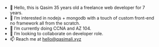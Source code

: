 - 👋 Hello, this is Qasim 35 years old a freelance web developer for 7 years. 
- 👀 I’m interested in nodejs + mongodb with a touch of custom front-end no framework all from the scratch.
- 🌱 I’m currently doing CCNA and AZ 104.
- 💞️ I’m looking to collaborate on developer role.
- 📫 Reach me at hello@qasimali.xyz

<!---
qasim2020/qasim2020 is a ✨ special ✨ repository because its `README.md` (this file) appears on your GitHub profile.
You can click the Preview link to take a look at your changes.
--->
